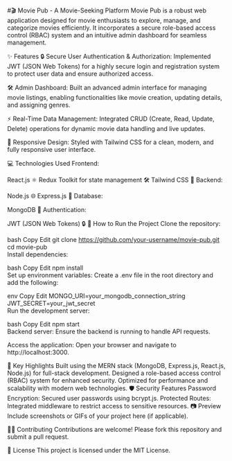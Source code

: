 #🎬 Movie Pub - A Movie-Seeking Platform
Movie Pub is a robust web application designed for movie enthusiasts to explore, manage, and categorize movies efficiently. It incorporates a secure role-based access control (RBAC) system and an intuitive admin dashboard for seamless management.

✨ Features
🔒 Secure User Authentication & Authorization:
Implemented JWT (JSON Web Tokens) for a highly secure login and registration system to protect user data and ensure authorized access.

🛠️ Admin Dashboard:
Built an advanced admin interface for managing movie listings, enabling functionalities like movie creation, updating details, and assigning genres.

⚡ Real-Time Data Management:
Integrated CRUD (Create, Read, Update, Delete) operations for dynamic movie data handling and live updates.

🎨 Responsive Design:
Styled with Tailwind CSS for a clean, modern, and fully responsive user interface.

💻 Technologies Used
Frontend:

React.js ⚛️
Redux Toolkit for state management 🛠️
Tailwind CSS 🎨
Backend:

Node.js 🌐
Express.js 🚀
Database:

MongoDB 🍃
Authentication:

JWT (JSON Web Tokens) 🔒
🚀 How to Run the Project
Clone the repository:

bash
Copy
Edit
git clone https://github.com/your-username/movie-pub.git  
cd movie-pub  
Install dependencies:

bash
Copy
Edit
npm install  
Set up environment variables:
Create a .env file in the root directory and add the following:

env
Copy
Edit
MONGO_URI=your_mongodb_connection_string  
JWT_SECRET=your_jwt_secret  
Run the development server:

bash
Copy
Edit
npm start  
Backend server:
Ensure the backend is running to handle API requests.

Access the application:
Open your browser and navigate to http://localhost:3000.

🌟 Key Highlights
Built using the MERN stack (MongoDB, Express.js, React.js, Node.js) for full-stack development.
Designed a role-based access control (RBAC) system for enhanced security.
Optimized for performance and scalability with modern web technologies.
🛡️ Security Features
Password Encryption: Secured user passwords using bcrypt.js.
Protected Routes: Integrated middleware to restrict access to sensitive resources.
📷 Preview
Include screenshots or GIFs of your project here (if applicable).

🧑‍💻 Contributing
Contributions are welcome! Please fork this repository and submit a pull request.

📄 License
This project is licensed under the MIT License.

